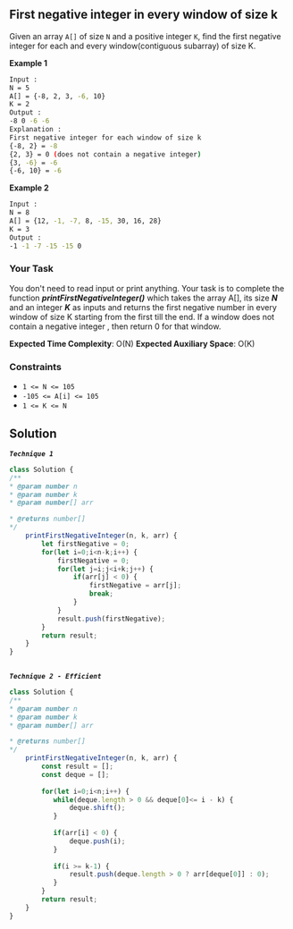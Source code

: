 
##  First negative integer in every window of size k


Given an array ```A[]``` of size ```N``` and a positive integer ```K```, find the first negative integer for each and every window(contiguous subarray) of size K.

 
 


 




**Example 1**
```bash
Input : 
N = 5
A[] = {-8, 2, 3, -6, 10}
K = 2
Output : 
-8 0 -6 -6
Explanation :
First negative integer for each window of size k
{-8, 2} = -8
{2, 3} = 0 (does not contain a negative integer)
{3, -6} = -6
{-6, 10} = -6
```

**Example 2**
```bash
Input : 
N = 8
A[] = {12, -1, -7, 8, -15, 30, 16, 28}
K = 3
Output :
-1 -1 -7 -15 -15 0 
```

### Your Task

You don't need to read input or print anything. Your task is to complete the function ***printFirstNegativeInteger()*** which takes the array A[], its size ***N*** and an integer ***K*** as inputs and returns the first negative number in every window of size K starting from the first till the end. If a window does not contain a negative integer , then return 0 for that window.

**Expected Time Complexity**: O(N)
**Expected Auxiliary Space**: O(K)

### Constraints

- ```1 <= N <= 105```
- ```-105 <= A[i] <= 105```
- ```1 <= K <= N```

## Solution

***``` Technique 1 ```***
```javascript
class Solution {
/**
* @param number n
* @param number k
* @param number[] arr

* @returns number[]
*/
    printFirstNegativeInteger(n, k, arr) {
        let firstNegative = 0;
        for(let i=0;i<n-k;i++) {
            firstNegative = 0;
            for(let j=i;j<i+k;j++) {
                if(arr[j] < 0) {
                    firstNegative = arr[j];
                    break;
                } 
            }
            result.push(firstNegative);
        }
        return result;
    }
}
   
```
***``` Technique 2 - Efficient ```***

```javascript
class Solution {
/**
* @param number n
* @param number k
* @param number[] arr

* @returns number[]
*/
    printFirstNegativeInteger(n, k, arr) {
        const result = [];
        const deque = [];
        
        for(let i=0;i<n;i++) {
           while(deque.length > 0 && deque[0]<= i - k) {
               deque.shift();
           }
           
           if(arr[i] < 0) {
               deque.push(i);
           }
           
           if(i >= k-1) {
               result.push(deque.length > 0 ? arr[deque[0]] : 0);
           }
        }
        return result;
    }
}
        

```
